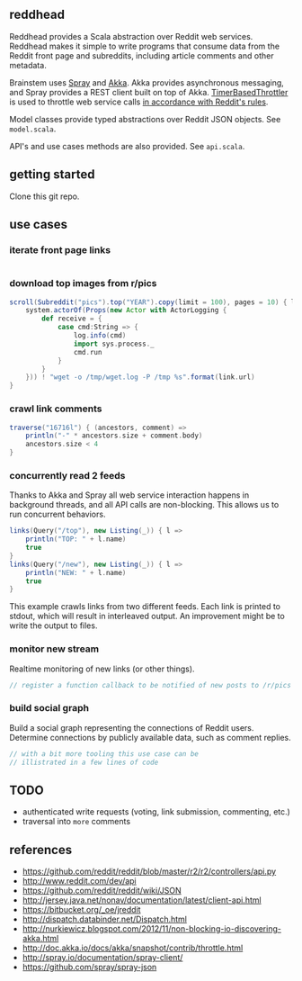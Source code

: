 ## reddhead

Reddhead provides a Scala abstraction over Reddit web services. Reddhead makes it simple to write programs that consume data from the Reddit front page and subreddits, including article comments and other metadata.

Brainstem uses [Spray]() and [Akka](). Akka provides asynchronous messaging, and Spray provides a REST client built on top of Akka. [TimerBasedThrottler]() is used to throttle web service calls [in accordance with Reddit's rules]().

Model classes provide typed abstractions over Reddit JSON objects. See `model.scala`.

API's and use cases methods are also provided. See `api.scala`.

## getting started

Clone this git repo.



## use cases

### iterate front page links

``` scala

```

### download top images from r/pics

``` scala
scroll(Subreddit("pics").top("YEAR").copy(limit = 100), pages = 10) { link:Link =>
	system.actorOf(Props(new Actor with ActorLogging {
		def receive = {
			case cmd:String => {
				log.info(cmd)
				import sys.process._
				cmd.run
			}
		}
	})) ! "wget -o /tmp/wget.log -P /tmp %s".format(link.url)
}
```

### crawl link comments

``` scala
traverse("16716l") { (ancestors, comment) =>
	println("-" * ancestors.size + comment.body)
	ancestors.size < 4
}
```

### concurrently read 2 feeds ###

Thanks to Akka and Spray all web service interaction happens in background threads, and all API calls are non-blocking. This allows us to run concurrent behaviors.

``` scala
links(Query("/top"), new Listing(_)) { l =>
	println("TOP: " + l.name)
	true
}
links(Query("/new"), new Listing(_)) { l =>
	println("NEW: " + l.name)
	true
}
```

This example crawls links from two different feeds. Each link is printed to stdout, which will result in interleaved output. An improvement might be to write the output to files.

### monitor new stream

Realtime monitoring of new links (or other things).

``` scala
// register a function callback to be notified of new posts to /r/pics
```

### build social graph

Build a social graph representing the connections of Reddit users. Determine connections by publicly available data, such as comment replies.

``` scala
// with a bit more tooling this use case can be
// illistrated in a few lines of code
```

## TODO

* authenticated write requests (voting, link submission, commenting, etc.)
* traversal into `more` comments

## references

* https://github.com/reddit/reddit/blob/master/r2/r2/controllers/api.py
* http://www.reddit.com/dev/api
* https://github.com/reddit/reddit/wiki/JSON
* http://jersey.java.net/nonav/documentation/latest/client-api.html
* https://bitbucket.org/_oe/jreddit
* http://dispatch.databinder.net/Dispatch.html
* http://nurkiewicz.blogspot.com/2012/11/non-blocking-io-discovering-akka.html
* http://doc.akka.io/docs/akka/snapshot/contrib/throttle.html
* http://spray.io/documentation/spray-client/
* https://github.com/spray/spray-json